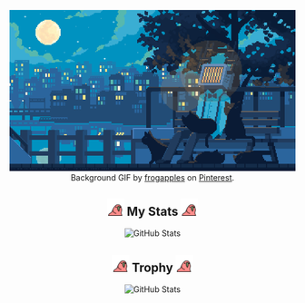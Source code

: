 <div align="center">

[![](https://github.com/daisuke-tanabe/daisuke-tanabe/blob/main/warmth-frogapples.gif)](https://github.com/daisuke-tanabe)
Background GIF by [frogapples](https://www.pinterest.jp/pin/69665125477822593/) on [Pinterest](https://www.pinterest.com/).

## <img src="https://github.com/daisuke-tanabe/daisuke-tanabe/blob/main/parrot.gif" height="30" /> My Stats <img src="https://github.com/daisuke-tanabe/daisuke-tanabe/blob/main/parrot.gif" height="30" />

<div>
  <img alt="GitHub Stats" src="http://github-profile-summary-cards.vercel.app/api/cards/profile-details?username=daisuke-tanabe&theme=github" />
</div>

## <img src="https://github.com/daisuke-tanabe/daisuke-tanabe/blob/main/parrot.gif" height="30" /> Trophy <img src="https://github.com/daisuke-tanabe/daisuke-tanabe/blob/main/parrot.gif" height="30" />

<div>
  <img alt="GitHub Stats" src="https://github-profile-trophy.vercel.app/?username=daisuke-tanabe&theme=flat&no-frame=true&margin-w=10" />
</div>

</div>
